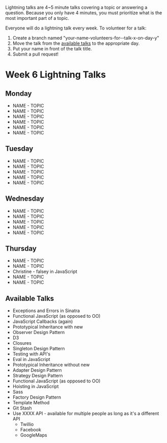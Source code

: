 Lightning talks are 4~5 minute talks covering a topic or answering a question.
Because you only have 4 minutes, you must prioritize what is the most important
part of a topic.

Everyone will do a lightning talk every week. To volunteer for a talk:

1. Create a branch named "your-name-volunteers-for--talk-x-on-day-y"
2. Move the talk from the [available talks](#availabl-talks) to the appropriate
   day.
3. Put your name in front of the talk title.
4. Submit a pull request!

# Week 6 Lightning Talks

## Monday

* NAME - TOPIC
* NAME - TOPIC
* NAME - TOPIC
* NAME - TOPIC
* NAME - TOPIC
* NAME - TOPIC

## Tuesday

* NAME - TOPIC
* NAME - TOPIC
* NAME - TOPIC
* NAME - TOPIC
* NAME - TOPIC

## Wednesday

* NAME - TOPIC
* NAME - TOPIC
* NAME - TOPIC
* NAME - TOPIC
* NAME - TOPIC

## Thursday

* NAME - TOPIC
* NAME - TOPIC
* Christine - falsey in JavaScript
* NAME - TOPIC
* NAME - TOPIC


## Available Talks
  *  Exceptions and Errors in Sinatra
  *  Functional JavaScript (as opposed to OO)
  *  JavaScript Callbacks (again)
  *  Prototypical Inheritance with new
  * Observer Design Pattern
  * D3
  * Closures
  * Singleton Design Pattern
  * Testing with API's
  * Eval in JavaScript
  * Prototypical Inheritance without new
  * Adapter Design Pattern
  * Strategy Design Pattern
  * Functional JavaScript (as opposed to OO)
  * Hoisting in JavaScript
  * Sass
  * Factory Design Pattern
  * Template Method
  * Git Stash
  * Use XXXX API - available for multiple people as long as it's a different API
    * Twillio
    * Facebook
    * GoogleMaps


